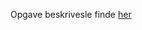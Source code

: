 

Opgave beskrivesle finde [her](https://github.com/datsoftlyngby/soft2019spring-ai/tree/master/projects/project1)
